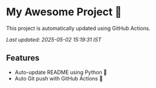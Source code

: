 # My Awesome Project 🚀

This project is automatically updated using GitHub Actions.

_Last updated: 2025-05-02 15:19:31 IST_

## Features
- Auto-update README using Python 🐍
- Auto Git push with GitHub Actions 🤖
